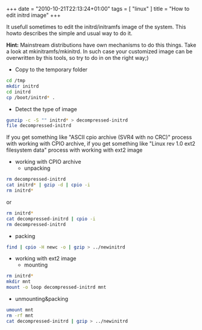 +++
date = "2010-10-21T22:13:24+01:00"
tags = [ "linux" ]
title = "How to edit initrd image"
+++

It usefull sometimes to edit the initrd/initramfs image of the system. This howto describes the simple and usual way to do it.

<!--more-->

**Hint:** Mainstream distributions have own mechanisms to do this things. Take a look at mkinitramfs/mkinitrd. In such case your customized image can be overwritten by this tools, so try to do in on the right way;)

 - Copy to the temporary folder

```bash
cd /tmp
mkdir initrd
cd initrd
cp /boot/initrd* .
```

 - Detect the type of image

```bash
gunzip -c -S "" initrd* > decompressed-initrd
file decompressed-initrd
```

If you get something like "ASCII cpio archive (SVR4 with no CRC)" process with working with CPIO archive,
if you get something like "Linux rev 1.0 ext2 filesystem data" process with working with ext2 image

 - working with CPIO archive
   - unpacking

```bash
rm decompressed-initrd
cat initrd* | gzip -d | cpio -i
rm initrd*
```

or

```bash
rm initrd*
cat decompressed-initrd | cpio -i
rm decompressed-initrd
```

   - packing

```bash
find | cpio -H newc -o | gzip > ../newinitrd
```

 - working with ext2 image
   - mounting

```bash
rm initrd*
mkdir mnt
mount -o loop decompressed-initrd mnt
```

   - unmounting&packing

```bash
umount mnt
rm -rf mnt
cat decompressed-initrd | gzip > ../newinitrd
```
